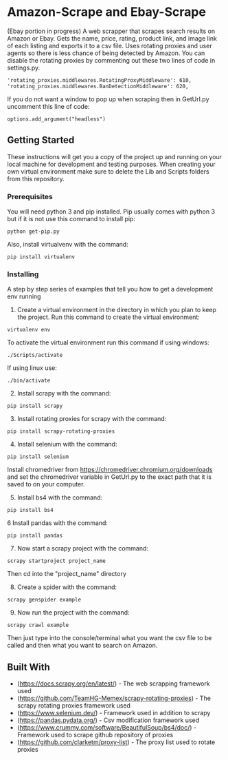 # Amazon-Scrape and Ebay-Scrape
(Ebay portion in progress)
A web scrapper that scrapes search results on Amazon or Ebay. Gets the name, price, rating, product link, and image link of each listing and exports it to a csv file. Uses rotating proxies and user agents so there is less chance of being detected by Amazon. You can disable the rotating proxies by commenting out these two lines of code in settings.py.

```
'rotating_proxies.middlewares.RotatingProxyMiddleware': 610,
'rotating_proxies.middlewares.BanDetectionMiddleware': 620,
```

If you do not want a window to pop up when scraping then in GetUrl.py uncomment this line of code:
```
options.add_argument("headless")
```

## Getting Started

These instructions will get you a copy of the project up and running on your local machine for development and testing purposes. When creating your own virtual environment make sure to delete the Lib and Scripts folders from this repository.

### Prerequisites

You will need python 3 and pip installed. Pip usually comes with python 3 but if it is not use this command to install pip:

```
python get-pip.py
```
Also, install virtualvenv with the command:
```
pip install virtualenv
```

### Installing

A step by step series of examples that tell you how to get a development env running

1. Create a virtual environment in the directory in which you plan to keep the project. Run this command to create the virtual environment:
```
virtualenv env
```
  To activate the virtual environment run this command if using windows:
```
./Scripts/activate
```
  If using linux use:
```
./bin/activate
```
2. Install scrapy with the command:
```
pip install scrapy
```
3. Install rotating proxies for scrapy with the command:
```
pip install scrapy-rotating-proxies
```
4. Install selenium with the command:
```
pip install selenium
```
   Install chromedriver from https://chromedriver.chromium.org/downloads and set the chromedriver variable in GetUrl.py to the exact path that it is saved to on your computer.
   
5. Install bs4 with the command:
```
pip install bs4
```
6 Install pandas with the command:
```
pip install pandas
```
7. Now start a scrapy project with the command:
```
scrapy startproject project_name
```
   Then cd into the "project_name" directory
   
8. Create a spider with the command:
```
scrapy genspider example
```
9. Now run the project with the command:
```
scrapy crawl example
```
   Then just type into the console/terminal what you want the csv file to be called and then what you want to search on Amazon.
   

## Built With

* (https://docs.scrapy.org/en/latest/) - The web scrapping framework used
* (https://github.com/TeamHG-Memex/scrapy-rotating-proxies) - The scrapy rotating proxies framework used
* (https://www.selenium.dev/) - Framework used in addition to scrapy
* (https://pandas.pydata.org/) - Csv modification framework used
* (https://www.crummy.com/software/BeautifulSoup/bs4/doc/) - Framework used to scrape github repository of proxies
* (https://github.com/clarketm/proxy-list) - The proxy list used to rotate proxies

